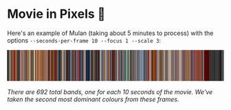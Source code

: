 # Movie in Pixels 🌅


Here's an example of Mulan (taking about 5 minutes to process) with the options `--seconds-per-frame 10 --focus 1 --scale 3`:

![Mulan Example](poster-mulan2.png)

*There are 692 total bands, one for each 10 seconds of the movie. We've taken the second most dominant colours from these frames.*
